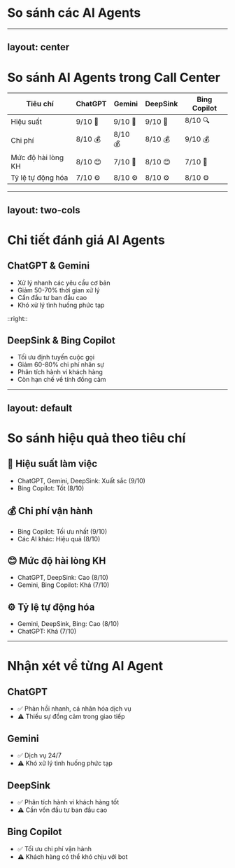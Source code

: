 # So sánh các AI Agents

---
layout: center
---

# So sánh AI Agents trong Call Center

<v-clicks>

| Tiêu chí | ChatGPT | Gemini | DeepSink | Bing Copilot |
|----------|---------|---------|-----------|--------------|
| Hiệu suất | 9/10 🚀 | 9/10 🚀 | 9/10 🚀 | 8/10 🔍 |
| Chi phí | 8/10 💰 | 8/10 💰 | 8/10 💰 | 9/10 💰 |
| Mức độ hài lòng KH | 8/10 😊 | 7/10 🙂 | 8/10 😊 | 7/10 🙂 |
| Tỷ lệ tự động hóa | 7/10 ⚙ | 8/10 ⚙ | 8/10 ⚙ | 8/10 ⚙ |

</v-clicks>

---
layout: two-cols
---

# Chi tiết đánh giá AI Agents

<v-clicks>

## ChatGPT & Gemini
- Xử lý nhanh các yêu cầu cơ bản
- Giảm 50-70% thời gian xử lý
- Cần đầu tư ban đầu cao
- Khó xử lý tình huống phức tạp

</v-clicks>

::right::

<v-clicks>

## DeepSink & Bing Copilot
- Tối ưu định tuyến cuộc gọi
- Giảm 60-80% chi phí nhân sự
- Phân tích hành vi khách hàng
- Còn hạn chế về tính đồng cảm

</v-clicks>

---
layout: default
---

# So sánh hiệu quả theo tiêu chí

<v-clicks>

## 🚀 Hiệu suất làm việc
- ChatGPT, Gemini, DeepSink: Xuất sắc (9/10)
- Bing Copilot: Tốt (8/10)

## 💰 Chi phí vận hành
- Bing Copilot: Tối ưu nhất (9/10)
- Các AI khác: Hiệu quả (8/10)

## 😊 Mức độ hài lòng KH
- ChatGPT, DeepSink: Cao (8/10)
- Gemini, Bing Copilot: Khá (7/10)

## ⚙ Tỷ lệ tự động hóa
- Gemini, DeepSink, Bing: Cao (8/10)
- ChatGPT: Khá (7/10)

</v-clicks>

---

# Nhận xét về từng AI Agent

<v-clicks>

## ChatGPT
- ✅ Phản hồi nhanh, cá nhân hóa dịch vụ
- ⚠ Thiếu sự đồng cảm trong giao tiếp

## Gemini
- ✅ Dịch vụ 24/7 
- ⚠ Khó xử lý tình huống phức tạp

## DeepSink
- ✅ Phân tích hành vi khách hàng tốt
- ⚠ Cần vốn đầu tư ban đầu cao

## Bing Copilot
- ✅ Tối ưu chi phí vận hành
- ⚠ Khách hàng có thể khó chịu với bot

</v-clicks>
